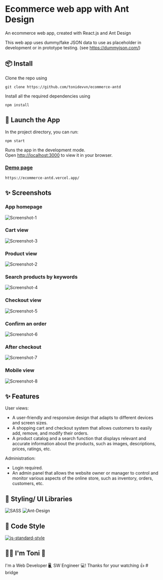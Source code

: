 # Ecommerce web app with Ant Design

An ecommerce web app, created with React.js and Ant Design

This web app uses dummy/fake JSON data to use as placeholder in development or in prototype testing.
(see https://dummyjson.com/)

## 📦 Install

Clone the repo using

<pre>
<code>git clone https://github.com/tonidevvn/ecommerce-antd</code>
</pre>

Install all the required dependencies using

<pre>
<code>npm install</code>
</pre>

## 🚀 Launch the App

In the project directory, you can run:

<pre>
<code>npm start</code>
</pre>

Runs the app in the development mode.\
Open [http://localhost:3000](http://localhost:3000) to view it in your browser.

### [Demo page](https://ecommerce-antd.vercel.app/)

<pre>
<code>https://ecommerce-antd.vercel.app/</code>
</pre>

## ✨ Screenshots

### App homepage

![Screenshot-1](/public/Screenshot_1.jpg?raw=true "App homepage")

### Cart view

![Screenshot-3](/public/Screenshot_3.jpg?raw=true "Cart view")

### Product view

![Screenshot-2](/public/Screenshot_2.jpg?raw=true "Product view")

### Search products by keywords

![Screenshot-4](/public/Screenshot_4.jpg?raw=true "Search products view")

### Checkout view

![Screenshot-5](/public/Screenshot_5.jpg?raw=true "Checkout view")

### Confirm an order

![Screenshot-6](/public/Screenshot_6.jpg?raw=true "Order confirming view")

### After checkout

![Screenshot-7](/public/Screenshot_7_After_checkout.jpg?raw=true "After checkout view")

### Mobile view

![Screenshot-8](/public/Screenshot_8_MobileDisp.jpg?raw=true "Mobile view")

## ✨ Features

User views:

- A user-friendly and responsive design that adapts to different devices and screen sizes.
- A shopping cart and checkout system that allows customers to easily add, remove, and modify their orders.
- A product catalog and a search function that displays relevant and accurate information about the products, such as images, descriptions, prices, ratings, etc.

Administration:

- Login required.
- An admin panel that allows the website owner or manager to control and monitor various aspects of the online store, such as inventory, orders, customers, etc.

## 🚀 Styling/ UI Libraries

![SASS](https://img.shields.io/badge/SASS-hotpink.svg?style=for-the-badge&logo=SASS&logoColor=white) ![Ant-Design](https://img.shields.io/badge/-AntDesign-%230170FE?style=for-the-badge&logo=ant-design&logoColor=white)

## 🔨 Code Style

<a href="https://github.com/standard/standard"><img alt="js-standard-style" src="https://camo.githubusercontent.com/ff3e730c1c3401d5a6628d17368fa46e566da747c2b85de971e228c44426dbee/68747470733a2f2f63646e2e7261776769742e636f6d2f7374616e646172642f7374616e646172642f6d61737465722f62616467652e737667" /></a>

## 🧑‍💻 I'm Toni 👋

I'm a Web Developer 🖥️, SW Engineer 💻!
Thanks for your watching 👍
#   b r i d g e  
 